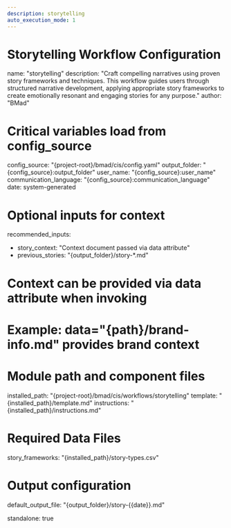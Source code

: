 ```yaml
---
description: storytelling
auto_execution_mode: 1
---
```


# Storytelling Workflow Configuration
name: "storytelling"
description: "Craft compelling narratives using proven story frameworks and techniques. This workflow guides users through structured narrative development, applying appropriate story frameworks to create emotionally resonant and engaging stories for any purpose."
author: "BMad"

# Critical variables load from config_source
config_source: "{project-root}/bmad/cis/config.yaml"
output_folder: "{config_source}:output_folder"
user_name: "{config_source}:user_name"
communication_language: "{config_source}:communication_language"
date: system-generated

# Optional inputs for context
recommended_inputs:
  - story_context: "Context document passed via data attribute"
  - previous_stories: "{output_folder}/story-*.md"

# Context can be provided via data attribute when invoking
# Example: data="{path}/brand-info.md" provides brand context

# Module path and component files
installed_path: "{project-root}/bmad/cis/workflows/storytelling"
template: "{installed_path}/template.md"
instructions: "{installed_path}/instructions.md"

# Required Data Files
story_frameworks: "{installed_path}/story-types.csv"

# Output configuration
default_output_file: "{output_folder}/story-{{date}}.md"

standalone: true
